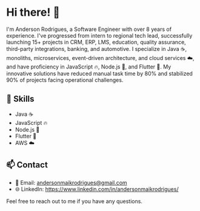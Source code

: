 # Hi there! 👋

I'm Anderson Rodrigues, a Software Engineer with over 8 years of experience. I've progressed from intern to regional tech lead, successfully launching 15+ projects in CRM, ERP, LMS, education, quality assurance, third-party integrations, banking, and automotive. I specialize in Java ☕️, monoliths, microservices, event-driven architecture, and cloud services ☁️, and have proficiency in JavaScript 🔥, Node.js 🚀, and Flutter 📱. My innovative solutions have reduced manual task time by 80% and stabilized 90% of projects facing operational challenges.

<!-- ## 💼 Projects

Here are some of my recent projects:

- [Project Name 1](link to project): A web development project using Spring Boot.
- [Project Name 2](link to project): A mobile app developed with Flutter.
- [Project Name 3](link to project): An AWS Lambda integration project. -->

## 🚀 Skills

- Java ☕️
- JavaScript 🔥
- Node.js 🚀
- Flutter 📱
- AWS ☁️

## 📫 Contact

- 📧 Email: andersonmaikrodrigues@gmail.com
- 🌐 LinkedIn: https://www.linkedin.com/in/andersonmaikrodrigues/

Feel free to reach out to me if you have any questions.
